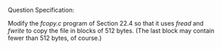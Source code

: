 Question Specification:  
  
Modify the *fcopy.c* program of Section 22.4 so that it uses *fread* and  
*fwrite* to copy the file in blocks of 512 bytes. (The last block may contain  
fewer than 512 bytes, of course.)
